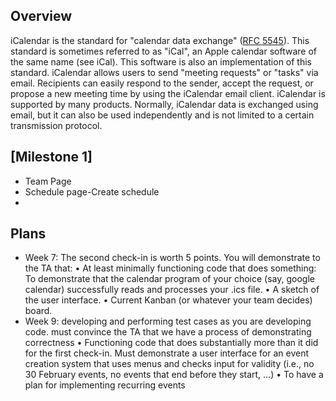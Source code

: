 ## Overview 

iCalendar is the standard for "calendar data exchange" ([RFC 5545](https://tools.ietf.org/html/rfc5545)).
This standard is sometimes referred to as "iCal", an Apple calendar software of the same name (see iCal). 
This software is also an implementation of this standard.
iCalendar allows users to send "meeting requests" or "tasks" via email. 
Recipients can easily respond to the sender, accept the request, or propose a new meeting time by using the iCalendar email client.
iCalendar is supported by many products. 
Normally, iCalendar data is exchanged using email, but it can also be used independently and is not limited to a certain transmission protocol.

## [Milestone 1]
* Team Page
* Schedule page-Create schedule
* 

## Plans
* Week 7: The second check-in is worth 5 points. You will demonstrate to the TA
that:
• At least minimally functioning code that does something: To demonstrate that the
calendar program of your choice (say, google calendar) successfully reads
and processes your .ics file.
• A sketch of the user interface.
• Current Kanban (or whatever your team decides) board.
* Week 9: developing and performing test cases as you are developing code. must convince the TA that we have a process of demonstrating correctness
• Functioning code that does substantially more than it did for the
first check-in. Must demonstrate a user interface for an event creation system that uses menus and checks input for validity (i.e., no
30 February events, no events that end before they start, …)
• To have a plan for implementing recurring events
